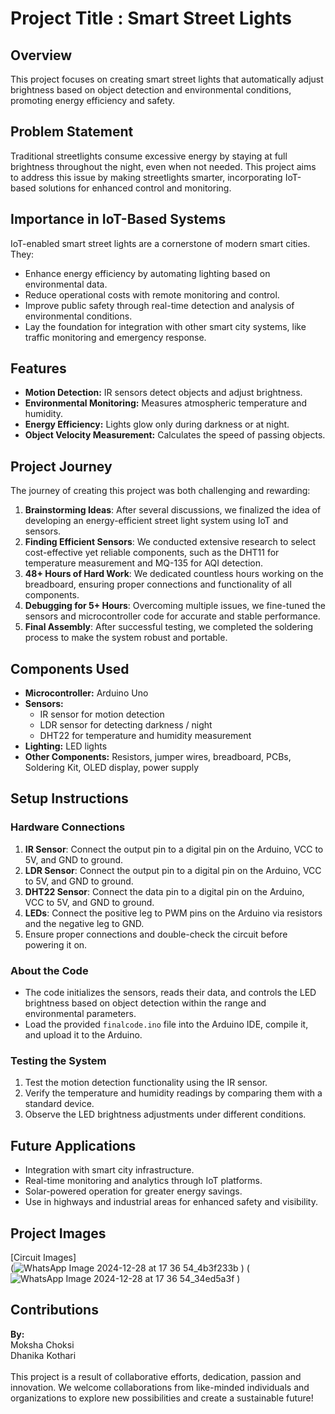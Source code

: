 # **Project Title : Smart Street Lights**

## **Overview**
This project focuses on creating smart street lights that automatically adjust brightness based on object detection and environmental conditions, promoting energy efficiency and safety.

## **Problem Statement**
Traditional streetlights consume excessive energy by staying at full brightness throughout the night, even when not needed. This project aims to address this issue by making streetlights smarter, incorporating IoT-based solutions for enhanced control and monitoring.

## **Importance in IoT-Based Systems**
IoT-enabled smart street lights are a cornerstone of modern smart cities. They:
- Enhance energy efficiency by automating lighting based on environmental data.
- Reduce operational costs with remote monitoring and control.
- Improve public safety through real-time detection and analysis of environmental conditions.
- Lay the foundation for integration with other smart city systems, like traffic monitoring and emergency response.

## **Features**
- **Motion Detection:** IR sensors detect objects and adjust brightness.
- **Environmental Monitoring:** Measures atmospheric temperature and humidity.
- **Energy Efficiency:** Lights glow only during darkness or at night.
- **Object Velocity Measurement:** Calculates the speed of passing objects.

## **Project Journey**
The journey of creating this project was both challenging and rewarding:
1. **Brainstorming Ideas**: After several discussions, we finalized the idea of developing an energy-efficient street light system using IoT and sensors.
2. **Finding Efficient Sensors**: We conducted extensive research to select cost-effective yet reliable components, such as the DHT11 for temperature measurement and MQ-135 for AQI detection.
3. **48+ Hours of Hard Work**: We dedicated countless hours working on the breadboard, ensuring proper connections and functionality of all components.
4. **Debugging for 5+ Hours**: Overcoming multiple issues, we fine-tuned the sensors and microcontroller code for accurate and stable performance.
5. **Final Assembly**: After successful testing, we completed the soldering process to make the system robust and portable.

## **Components Used**
- **Microcontroller:** Arduino Uno
- **Sensors:** 
  - IR sensor for motion detection
  - LDR sensor for detecting darkness / night 
  - DHT22 for temperature and humidity measurement
- **Lighting:** LED lights
- **Other Components:** Resistors, jumper wires, breadboard, PCBs, Soldering Kit, OLED display, power supply

## **Setup Instructions**

### **Hardware Connections**
1. **IR Sensor**: Connect the output pin to a digital pin on the Arduino, VCC to 5V, and GND to ground.
2. **LDR Sensor**: Connect the output pin to a digital pin on the Arduino, VCC to 5V, and GND to ground.
3. **DHT22 Sensor**: Connect the data pin to a digital pin on the Arduino, VCC to 5V, and GND to ground.
4. **LEDs**: Connect the positive leg to PWM pins on the Arduino via resistors and the negative leg to GND.
5. Ensure proper connections and double-check the circuit before powering it on.

### **About the Code**
- The code initializes the sensors, reads their data, and controls the LED brightness based on object detection within the range and environmental parameters.
- Load the provided `finalcode.ino` file into the Arduino IDE, compile it, and upload it to the Arduino.

### **Testing the System**
1. Test the motion detection functionality using the IR sensor.
2. Verify the temperature and humidity readings by comparing them with a standard device.
3. Observe the LED brightness adjustments under different conditions.

## **Future Applications**
- Integration with smart city infrastructure.
- Real-time monitoring and analytics through IoT platforms.
- Solar-powered operation for greater energy savings.
- Use in highways and industrial areas for enhanced safety and visibility.

## **Project Images**
[Circuit Images]
<br>
(![WhatsApp Image 2024-12-28 at 17 36 54_4b3f233b](https://github.com/user-attachments/assets/f84f4385-764a-41ec-b504-14008c6cf5f5)
)
(![WhatsApp Image 2024-12-28 at 17 36 54_34ed5a3f](https://github.com/user-attachments/assets/002290ce-7b23-4816-b0d9-17f290799205)
)

## **Contributions**
**By:** 
<br>
Moksha Choksi 
<br>
Dhanika Kothari  
<br>
This project is a result of collaborative efforts, dedication, passion and innovation. We welcome collaborations from like-minded individuals and organizations to explore new possibilities and create a sustainable future!
